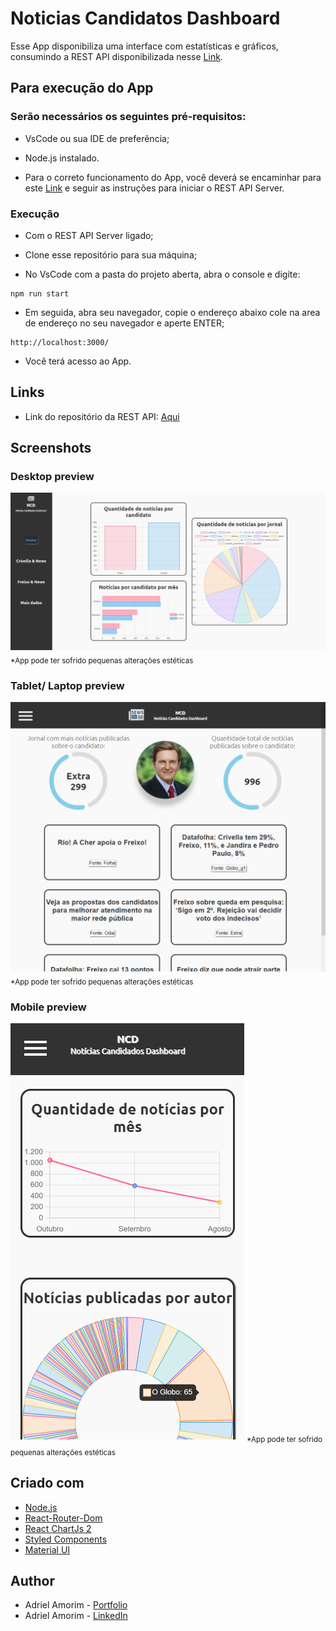 # Noticias Candidatos Dashboard

Esse App disponibiliza uma interface com estatísticas e gráficos, consumindo a REST API disponibilizada nesse [Link](https://github.com/AdrielGAmorim/noticias-candidatos-RESTAPI/).


## Para execução do App

### Serão necessários os seguintes pré-requisitos:

* VsCode ou sua IDE de preferência;

* Node.js instalado.

* Para o correto funcionamento do App, você deverá se encaminhar para este [Link](https://github.com/AdrielGAmorim/noticias-candidatos-RESTAPI/) e seguir as instruções para iniciar o REST API Server.


### Execução

* Com o REST API Server ligado;

* Clone esse repositório para sua máquina;

* No VsCode com a pasta do projeto aberta, abra o console e digite:

```shell script
npm run start
```

* Em seguida, abra seu navegador, copie o endereço abaixo cole na area de endereço no seu navegador e aperte ENTER;

```
http://localhost:3000/
```

* Você terá acesso ao App.


## Links

- Link do repositório da REST API: [Aqui](https://github.com/AdrielGAmorim/noticias-candidatos-RESTAPI/)


## Screenshots

### Desktop preview 
![Desktop view](./public/images/screenshots/ss-1.png)
<sub>*App pode ter sofrido pequenas alterações estéticas</sub>

### Tablet/ Laptop preview 
![Tablet/ Laptop view](./public/images/screenshots/ss-2.png)
<sub>*App pode ter sofrido pequenas alterações estéticas</sub>

### Mobile preview 
![Mobile view](./public/images/screenshots/ss-3.png)
<sub>*App pode ter sofrido pequenas alterações estéticas</sub>


## Criado com

- [Node.js](https://nodejs.org/pt-br/docs/)
- [React-Router-Dom](https://nodejs.org/https://v5.reactrouter.com/web/guides/quick-start)
- [React ChartJs 2](https://react-chartjs-2.js.org)
- [Styled Components](https://styled-components.com)
- [Material UI](https://mui.com/pt/)


## Author

- Adriel Amorim - [Portfolio](https://adrielgamorim.github.io/Portfolio/)
- Adriel Amorim - [LinkedIn](https://www.linkedin.com/in/adrielamorim/)
